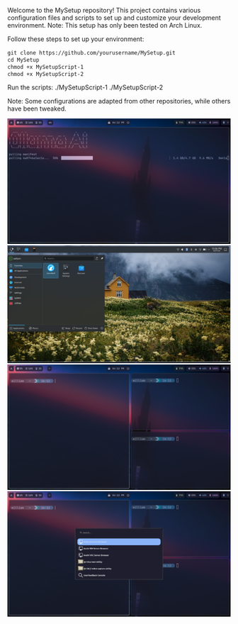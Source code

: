 Welcome to the MySetup repository! This project contains various configuration files and scripts to set up and customize your development environment. Note: This setup has only been tested on Arch Linux.

Follow these steps to set up your environment:

    git clone https://github.com/yourusername/MySetup.git
    cd MySetup
    chmod +x MySetupScript-1
    chmod +x MySetupScript-2
Run the scripts:
    ./MySetupScript-1
    ./MySetupScript-2

Note: Some configurations are adapted from other repositories, while others have been tweaked.

![Ai](images/ai.png)
![Plasma](images/plasma.png)
![Terminal](images/terminal.png)
![rofi](images/rofi.png)





